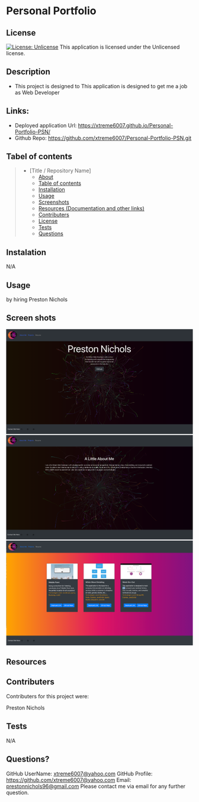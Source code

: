 # Personal Portfolio

  ## License
  [![License: Unlicense](https://img.shields.io/badge/license-Unlicense-blue.svg)](http://unlicense.org/)
  This application is licensed under the Unlicensed license.

  

  ## Description 
  * This project is designed to This application is designed to get me a job as Web Developer




  ## Links:

  * Deployed application Url: https://xtreme6007.github.io/Personal-Portfolio-PSN/
  * Github Repo: https://github.com/xtreme6007/Personal-Portfolio-PSN.git
  
  ## Tabel of contents


> * [Title / Repository Name]
>   * [About](#about)
>   * [Table of contents](#tabel-of-contents)
>   * [Installation](#installation)
>   * [Usage](#usage)
>   * [Screenshots](#sceenshots)
>   * [Resources (Documentation and other links)](#resources)
>   * [Contributers](#contributers)
>   * [License](#license)
>   * [Tests](#tests)
>   * [Questions](#questions)



## Instalation

N/A



## Usage

 by hiring Preston Nichols 





## Screen shots

![screenshot](public/assets/img/HeaderScreen.png)
![screenshot](public/assets/img/AboutMeScreen.png)
![screenshot](public/assets/img/ProjectScreen.png)



## Resources




## Contributers
Contributers for this project were:

Preston Nichols


## Tests

N/A

## Questions?
GitHub UserName: xtreme6007@yahoo.com
GitHub Profile: https://github.com/xtreme6007@yahoo.com
Email: prestonnichols96@gmail.com
Please contact me via email for any further question.